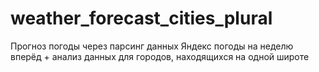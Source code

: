 # weather_forecast_cities_plural
Прогноз погоды через парсинг данных Яндекс погоды на неделю вперёд + анализ данных для городов, находящихся на одной широте
